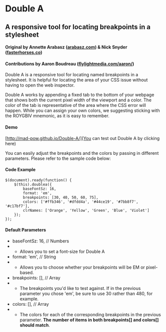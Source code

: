 # Double A
## A responsive tool for locating breakpoints in a stylesheet
#### Original by Annette Arabasz ([arabasz.com](http://arabasz.com)) & Nick Snyder ([fasterhorses.co](http://fasterhorses.co))
#### Contributions by Aaron Boudreau ([flylightmedia.com/aaron/](http://www.flylightmedia.com/aaron/))

Double A is a responsive tool for locating named breakpoints in a stylesheet. It is helpful for locating the area of your CSS issue without having to open the web inspector. 

Double A works by appending a fixed tab to the bottom of your webpage that shows both the current pixel width of the viewport and a color. The color of the tab is representative of the area where the CSS error will happen. While you can assign your own colors, we suggesting sticking with the ROYGBIV mnemonic, as it is easy to remember.

#### Demo
[http://mad-pow.github.io/Double-A/](You can test out Double A by clicking here)

You can easily adjust the breakpoints and the colors by passing in different parameters. Please refer to the sample code below:

#### Code Example
    $(document).ready(function() {
        $(this).doublea({
            baseFontSz: 16,
            format: 'em',
            breakpoints: [30, 40, 50, 60, 75],
            colors: ['#ffb346', '#dfdd4a', '#44ce19', '#7bb8f7', '#c17bf7'],
            clrNames: ['Orange', 'Yellow', 'Green', 'Blue', 'Violet']
        });
    });

#### Default Parameters
* baseFontSz: 16,    // Numbers
* * Allows you to set a font-size for Double A
* format: 'em',    // String
* * Allows you to choose whether your breakpoints will be EM or pixel-based. 
* breakpoints: [],         // Array
* * The breakpoints you'd like to test against. If in the previous parameter you chose 'em', be sure to use 30 rather than 480, for example.
* colors: [],              // Array
* * The colors for each of the corresponding breakpoints in the previous parameter. **The number of items in both breakpoints[] and colors[] should match**.

